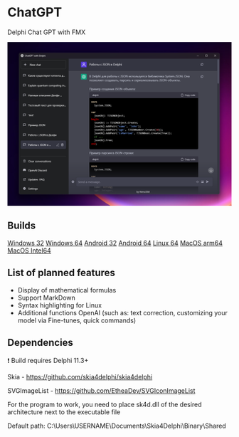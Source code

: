 # ChatGPT
 Delphi Chat GPT with FMX

![Preview](https://github.com/HemulGM/ChatGPT/blob/main/preview.png?raw=true)

## Builds
[Windows 32](https://github.com/HemulGM/ChatGPT/releases)
[Windows 64](https://github.com/HemulGM/ChatGPT/releases)
[Android 32](https://github.com/HemulGM/ChatGPT/releases)
[Android 64](https://github.com/HemulGM/ChatGPT/releases)
[Linux 64](https://github.com/HemulGM/ChatGPT/releases)
[MacOS arm64](https://github.com/HemulGM/ChatGPT/releases)
[MacOS Intel64](https://github.com/HemulGM/ChatGPT/releases)

## List of planned features
- Display of mathematical formulas
- Support MarkDown
- Syntax highlighting for Linux
- Additional functions OpenAI (such as: text correction, customizing your model via Fine-tunes, quick commands)

## Dependencies

❗ Build requires Delphi 11.3+

Skia - https://github.com/skia4delphi/skia4delphi

SVGImageList - https://github.com/EtheaDev/SVGIconImageList


For the program to work, you need to place sk4d.dll of the desired architecture next to the executable file

Default path: C:\Users\USERNAME\Documents\Skia4Delphi\Binary\Shared
